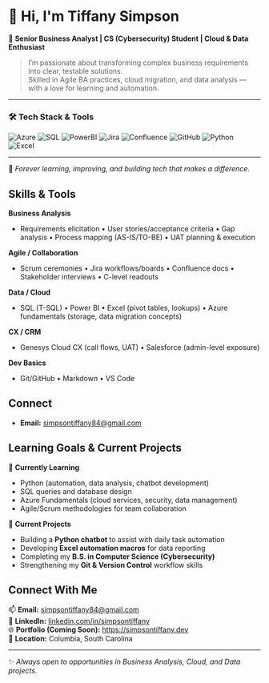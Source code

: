 # 👋 Hi, I'm Tiffany Simpson  
🎯 **Senior Business Analyst | CS (Cybersecurity) Student | Cloud & Data Enthusiast**

> I’m passionate about transforming complex business requirements into clear, testable solutions.  
> Skilled in Agile BA practices, cloud migration, and data analysis — with a love for learning and automation.

---

### 🛠️ Tech Stack & Tools  

![Azure](https://img.shields.io/badge/Azure-Cloud%20Platform-0078D4?logo=microsoftazure&logoColor=white)
![SQL](https://img.shields.io/badge/SQL-Data%20Queries-4479A1?logo=postgresql&logoColor=white)
![PowerBI](https://img.shields.io/badge/Power%20BI-Dashboards-F2C811?logo=powerbi&logoColor=white)
![Jira](https://img.shields.io/badge/Jira-Agile%20Workflows-0052CC?logo=jira&logoColor=white)
![Confluence](https://img.shields.io/badge/Confluence-Documentation-172B4D?logo=confluence&logoColor=white)
![GitHub](https://img.shields.io/badge/GitHub-Version%20Control-181717?logo=github&logoColor=white)
![Python](https://img.shields.io/badge/Python-Automation%20%26%20Scripting-3776AB?logo=python&logoColor=white)
![Excel](https://img.shields.io/badge/Excel-Data%20Analytics-217346?logo=microsoftexcel&logoColor=white)

---

🌱 *Forever learning, improving, and building tech that makes a difference.*

## Skills & Tools

**Business Analysis**
- Requirements elicitation • User stories/acceptance criteria • Gap analysis • Process mapping (AS-IS/TO-BE) • UAT planning & execution

**Agile / Collaboration**
- Scrum ceremonies • Jira workflows/boards • Confluence docs • Stakeholder interviews • C-level readouts

**Data / Cloud**
- SQL (T-SQL) • Power BI • Excel (pivot tables, lookups) • Azure fundamentals (storage, data migration concepts)

**CX / CRM**
- Genesys Cloud CX (call flows, UAT) • Salesforce (admin-level exposure)

**Dev Basics**
- Git/GitHub • Markdown • VS Code

## Connect 
- **Email:** simpsontiffany84@gmail.com
## Learning Goals & Current Projects

🌱 **Currently Learning**
- Python (automation, data analysis, chatbot development)
- SQL queries and database design
- Azure Fundamentals (cloud services, security, data management)
- Agile/Scrum methodologies for team collaboration

🚧 **Current Projects**
- Building a **Python chatbot** to assist with daily task automation  
- Developing **Excel automation macros** for data reporting  
- Completing my **B.S. in Computer Science (Cybersecurity)**  
- Strengthening my **Git & Version Control** workflow skills
## Connect With Me

📫 **Email:** [simpsontiffany84@gmail.com](mailto:simpsontiffany84@gmail.com)  
💼 **LinkedIn:** [linkedin.com/in/simpsontiffany](https://www.linkedin.com/in/simpsontiffany)  
🌐 **Portfolio (Coming Soon):** https://simpsontiffany.dev  
📍 **Location:** Columbia, South Carolina  

---

✨ *Always open to opportunities in Business Analysis, Cloud, and Data projects.*

